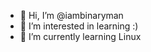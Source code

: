 - 👋 Hi, I’m @iambinaryman
- 👀 I’m interested in learning :)
- 🌱 I’m currently learning Linux

<!---
iambinaryman/iambinaryman is a ✨ special ✨ repository because its `README.md` (this file) appears on your GitHub profile.
You can click the Preview link to take a look at your changes.
--->
